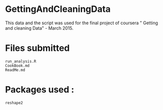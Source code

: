# GettingAndCleaningData

This data and the script was used for the final project of coursera " Getting and cleaning Data" - March 2015.

# Files submitted
    run_analysis.R
    CookBook.md
    ReadMe.md
  
#  Packages used :
    reshape2

